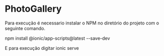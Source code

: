# PhotoGallery

Para execução é necessario instalar o NPM no diretório do projeto com o seguinte comando.

 npm install @ionic/app-scripts@latest --save-dev 
 
 E para execução digitar ionic serve
